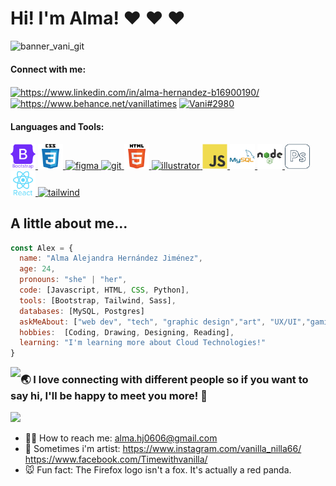 # Hi! I'm Alma! ❤ ❤ ❤
![banner_vani_git](https://user-images.githubusercontent.com/62974302/193395143-d8bc7b28-7e35-47e2-9ff2-9b5d2bdeeb69.png)

<h4 align="left">Connect with me:</h4>
<p align="left">
<a href="https://www.linkedin.com/in/alma-hernandez-b16900190/" target="blank"><img align="center" src="https://raw.githubusercontent.com/rahuldkjain/github-profile-readme-generator/master/src/images/icons/Social/linked-in-alt.svg" alt="https://www.linkedin.com/in/alma-hernandez-b16900190/" height="30" width="40" /></a>
<a href="https://www.behance.net/vanillatimes" target="blank"><img align="center" src="https://raw.githubusercontent.com/rahuldkjain/github-profile-readme-generator/master/src/images/icons/Social/behance.svg" alt="https://www.behance.net/vanillatimes" height="30" width="40" /></a>
<a href="" target="blank"><img align="center" src="https://raw.githubusercontent.com/rahuldkjain/github-profile-readme-generator/master/src/images/icons/Social/discord.svg" alt="Vani#2980" height="30" width="40" /></a>
</p>

<h4 align="left">Languages and Tools:</h4>
<p align="left"> <a href="https://getbootstrap.com" target="_blank" rel="noreferrer"> <img src="https://raw.githubusercontent.com/devicons/devicon/master/icons/bootstrap/bootstrap-plain-wordmark.svg" alt="bootstrap" width="40" height="40"/> </a> <a href="https://www.w3schools.com/css/" target="_blank" rel="noreferrer"> <img src="https://raw.githubusercontent.com/devicons/devicon/master/icons/css3/css3-original-wordmark.svg" alt="css3" width="40" height="40"/> </a> <a href="https://www.figma.com/" target="_blank" rel="noreferrer"> <img src="https://www.vectorlogo.zone/logos/figma/figma-icon.svg" alt="figma" width="40" height="40"/> </a> <a href="https://git-scm.com/" target="_blank" rel="noreferrer"> <img src="https://www.vectorlogo.zone/logos/git-scm/git-scm-icon.svg" alt="git" width="40" height="40"/> </a> <a href="https://www.w3.org/html/" target="_blank" rel="noreferrer"> <img src="https://raw.githubusercontent.com/devicons/devicon/master/icons/html5/html5-original-wordmark.svg" alt="html5" width="40" height="40"/> </a> <a href="https://www.adobe.com/in/products/illustrator.html" target="_blank" rel="noreferrer"> <img src="https://www.vectorlogo.zone/logos/adobe_illustrator/adobe_illustrator-icon.svg" alt="illustrator" width="40" height="40"/> </a> <a href="https://developer.mozilla.org/en-US/docs/Web/JavaScript" target="_blank" rel="noreferrer"> <img src="https://raw.githubusercontent.com/devicons/devicon/master/icons/javascript/javascript-original.svg" alt="javascript" width="40" height="40"/> </a> <a href="https://www.mysql.com/" target="_blank" rel="noreferrer"> <img src="https://raw.githubusercontent.com/devicons/devicon/master/icons/mysql/mysql-original-wordmark.svg" alt="mysql" width="40" height="40"/> </a> <a href="https://nodejs.org" target="_blank" rel="noreferrer"> <img src="https://raw.githubusercontent.com/devicons/devicon/master/icons/nodejs/nodejs-original-wordmark.svg" alt="nodejs" width="40" height="40"/> </a> <a href="https://www.photoshop.com/en" target="_blank" rel="noreferrer"> <img src="https://raw.githubusercontent.com/devicons/devicon/master/icons/photoshop/photoshop-line.svg" alt="photoshop" width="40" height="40"/> </a> <a href="https://reactjs.org/" target="_blank" rel="noreferrer"> <img src="https://raw.githubusercontent.com/devicons/devicon/master/icons/react/react-original-wordmark.svg" alt="react" width="40" height="40"/> </a> <a href="https://tailwindcss.com/" target="_blank" rel="noreferrer"> <img src="https://www.vectorlogo.zone/logos/tailwindcss/tailwindcss-icon.svg" alt="tailwind" width="40" height="40"/> </a> </p>

## A little about me...

  ```js
const Alex = {
    name: "Alma Alejandra Hernández Jiménez",
    age: 24,
    pronouns: "she" | "her",
    code: [Javascript, HTML, CSS, Python],
    tools: [Bootstrap, Tailwind, Sass],
    databases: [MySQL, Postgres]
    askMeAbout: ["web dev", "tech", "graphic design","art", "UX/UI","gaming"],
    hobbies:  [Coding, Drawing, Designing, Reading],
    learning: "I'm learning more about Cloud Technologies!"
}
```

<a href="https://github.com/anuraghazra/convoychat">
  <img align="left" src="https://github-readme-stats.vercel.app/api?username=VanillaNilla&show_icons=true&theme=tokyonight" />
</a>

<!-- p ><img align="center" src="https://github-readme-streak-stats.herokuapp.com/?user=vanillanilla&" alt="vanillanilla" /></p>
<!-- a href="https://github.com/anuraghazra/github-readme-stats">
  <!-- img align="center" src="https://github-readme-stats.vercel.app/api/top-langs/?username=VanillaNilla&layout=compact" />
</a -->



   ### 🌏 I love connecting with different people so if you want to say hi, I'll be happy to meet you more! 🧀
  
  ![](https://cdn.discordapp.com/attachments/862751877355798578/862760237131497522/BARRA.gif)
  - 👋🏻 How to reach me: alma.hj0606@gmail.com
  - 🎨 Sometimes i'm artist: 
                https://www.instagram.com/vanilla_nilla66/
                https://www.facebook.com/Timewithvanilla/
  - 🐭 Fun fact: The Firefox logo isn't a fox. It's actually a red panda.
